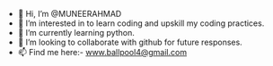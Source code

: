 - 👋 Hi, I’m @MUNEERAHMAD
- 👀 I’m interested in to learn coding and upskill my coding practices.
- 🌱 I’m currently learning python.
- 💞️ I’m looking to collaborate with github for future responses.
- 📫 Find me here:- www.ballpool4@gmail.com

<!---
MUNEER7006/MUNEER7006 is a ✨ special ✨ repository because its `README.md` (this file) appears on your GitHub profile.
You can click the Preview link to take a look at your changes.
--->
